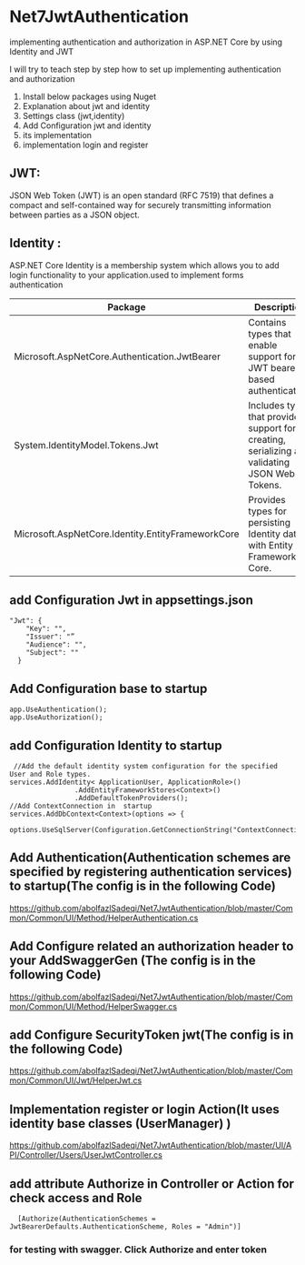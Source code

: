# Net7JwtAuthentication

implementing  authentication and authorization in ASP.NET Core by using Identity and JWT

I will try to teach step by step how to set up implementing authentication and authorization 
1.	Install below  packages using Nuget 
2.	Explanation about  jwt and identity
3.	Settings class  (jwt,identity)
4.	Add Configuration  jwt and identity
5.	its implementation 
6.	implementation login and register 

## JWT: 
JSON Web Token (JWT) is an open standard (RFC 7519) that defines a compact and self-contained way for securely transmitting information between parties as a JSON object.
## Identity : 
ASP.NET Core Identity is a membership system which allows you to add login functionality to your application.used to implement forms authentication


|Package|	Description|	Category|
|-------|------------|----------|
|Microsoft.AspNetCore.Authentication.JwtBearer|Contains types that enable support for JWT bearer based authentication.|Jwt|
|System.IdentityModel.Tokens.Jwt|Includes types that provide support for creating, serializing and validating JSON Web Tokens.|Jwt|
|Microsoft.AspNetCore.Identity.EntityFrameworkCore|Provides types for persisting Identity data with Entity Framework Core.|Identity|


## add Configuration Jwt in appsettings.json 
```
"Jwt": {
    "Key": "",
    "Issuer": "”
    "Audience": "",
    "Subject": ""
  }  
```
## Add Configuration base to  startup
```
app.UseAuthentication();
app.UseAuthorization();
```
## add Configuration  Identity to startup
```
 //Add the default identity system configuration for the specified User and Role types.
services.AddIdentity< ApplicationUser, ApplicationRole>()
                .AddEntityFrameworkStores<Context>()
                .AddDefaultTokenProviders();
//Add ContextConnection in  startup
services.AddDbContext<Context>(options => {
  options.UseSqlServer(Configuration.GetConnectionString("ContextConnection"));});
```
## Add Authentication(Authentication schemes are specified by registering authentication services) to startup(The config is in the following Code)
https://github.com/abolfazlSadeqi/Net7JwtAuthentication/blob/master/Common/Common/UI/Method/HelperAuthentication.cs

## Add Configure related an authorization header to your AddSwaggerGen (The config is in the following Code)
https://github.com/abolfazlSadeqi/Net7JwtAuthentication/blob/master/Common/Common/UI/Method/HelperSwagger.cs

## add Configure SecurityToken jwt(The config is in the following Code)
https://github.com/abolfazlSadeqi/Net7JwtAuthentication/blob/master/Common/Common/UI/Jwt/HelperJwt.cs

## Implementation register or login Action(It uses identity base classes (UserManager<ApplicationUser>)  )
https://github.com/abolfazlSadeqi/Net7JwtAuthentication/blob/master/UI/API/Controller/Users/UserJwtController.cs

## add attribute Authorize in Controller or Action for check access and Role
```
  [Authorize(AuthenticationSchemes = JwtBearerDefaults.AuthenticationScheme, Roles = "Admin")]
```
### for testing with swagger. Click Authorize and enter token

		

